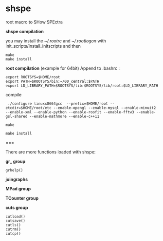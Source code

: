 shspe
=====

root macro to SHow SPEctra

**shspe compilation**

you may install the *~/.rootrc* and *~/.rootlogon* with
	init_scripts/install_initscripts 
and then 
```
make 
make install
```


**root compilation**  (example for 64bit)
Append to   .bashrc :  
```
export ROOTSYS=$HOME/root
export PATH=$ROOTSYS/bin:~/00_central:$PATH
export LD_LIBRARY_PATH=$ROOTSYS/lib:$ROOTSYS/lib/root:$LD_LIBRARY_PATH
```

compile
```
 ./configure linuxx8664gcc  --prefix=$HOME/root --etcdir=$HOME/root/etc --enable-opengl --enable-mysql --enable-minuit2 --enable-xml --enable-python --enable-roofit --enable-fftw3 --enable-gsl-shared --enable-mathmore --enable-c++11 

make

make install
```

===

There are more functions loaded with shspe:



**gr_  group**

```
grhelp()
```

**joingraphs**


**MPad  group**


**TCounter  group**


**cuts  group**

```
cutload()
cutsave()
cutls()
cutrm()
cutcp()
```
